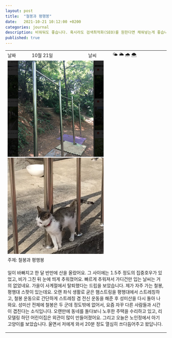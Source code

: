 ```yaml
---
layout: post
title:  "철봉과 평행봉"
date:   2021-10-21 10:12:00 +0200
categories: journal
description: 비워둬도 좋습니다. 혹시라도 검색최적화(SEO)를 원한다면 채워넣는게 좋습니다.
published: true
---
```



<table>

  <tr>
    <td style="width: 15%;" >날짜</td>
    <td style="width: 35%;" >10월 21일</td>
    <td style="width: 15%;" >날씨</td>
    <td style="width: 35%;" >&#127780; &#127781; &#127783; &#127784; </td>
  </tr>
  <tr><td colspan=4> <img src="/asset/images/pull.png" width="300px" /><img src="/asset/images/kitty.png" width="300px" /> </td></tr>
  <tr><td colspan=4> 주제: 철봉과 평행봉 </td></tr>
  <tr><td colspan=4 class="notes">

<p>일이 바빠지고 한 달 반만에 산을 올랐어요. 그 사이에는 1.5주 정도의 집중호우가 있었고, 비가 그친 뒤 눈에 띄게 추워졌어요. 빠르게 추워져서 가디건만 입는 날씨는 거의 없었네요. 가을이 사계절에서 탈퇴했다는 드립을 보았습니다. 제가 자주 가는 철봉, 평행대 스팟이 있는데요. 오랜 좌식 생활로 굳은 햄스트링을 평행대에서 스트레칭하고, 철봉 운동으로 간단하게 스트레칭 겸 전신 운동을 해준 후 성미산을 다시 돌아 나와요. 성미산 전체에 철봉은 두 군데 정도밖에 없어서, 요즘 자꾸 다른 사람들과 시간이 겹친다는 소식입니다. 오랜만에 동네를 돌다보니 노후한 주택을 수리하고 있고, 리모델링 하던 어린이집은 외관이 많이 만들어졌어요. 그리고 오늘은 노인정에서 아기 고양이를 보았습니다. 울면서 저에게 와서 20분 정도 열심히 쓰다듬어주고 왔답니다.</p> </td></tr>
</table>
